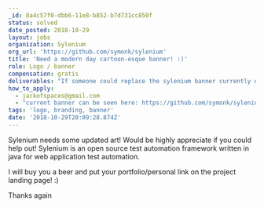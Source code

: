 ```yaml
---
_id: 8a4c57f0-dbb6-11e8-b852-b7d731cc850f
status: solved
date_posted: 2018-10-29
layout: jobs
organization: Sylenium
org_url: 'https://github.com/symonk/sylenium'
title: 'Need a modern day cartoon-esque banner! :)'
role: Logo / banner
compensation: gratis
deliverables: "If someone could replace the sylenium banner currently on github i would be very appreciative.  \r\nI would really like a cartoon theme and the logo (feather with or orange background) is no longer what I want, the actual log should be a super hero called $y (with that on his chest, like superman) and he should be almost like inspector gadget, technology and in particular automation."
how_to_apply:
  - jackofspaces@gmail.com
  - "current banner can be seen here: https://github.com/symonk/sylenium/blob/master/.github/.images/sylenium2.png\r\n"
tags: 'logo, branding, banner'
date: '2018-10-29T20:09:28.874Z'
---
```

Sylenium needs some updated art! Would be highly appreciate if you could help out! 
Sylenium is an open source test automation framework written in java for web application test automation.

I will buy you a beer and put your portfolio/personal link on the project landing page! :)

Thanks again
